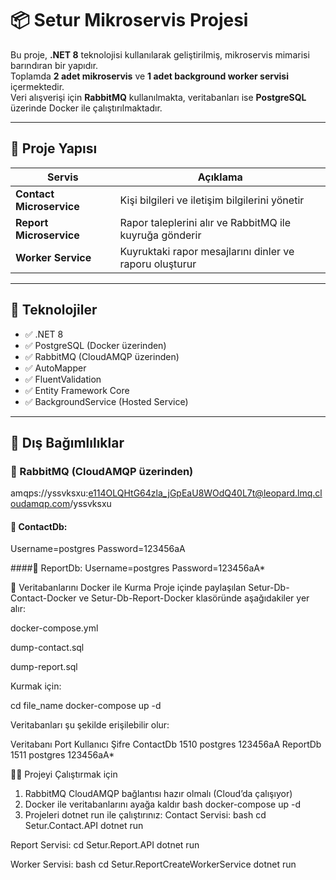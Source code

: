 # 📦 Setur Mikroservis Projesi

Bu proje, **.NET 8** teknolojisi kullanılarak geliştirilmiş, mikroservis mimarisi barındıran bir yapıdır.  
Toplamda **2 adet mikroservis** ve **1 adet background worker servisi** içermektedir.  
Veri alışverişi için **RabbitMQ** kullanılmakta, veritabanları ise **PostgreSQL** üzerinde Docker ile çalıştırılmaktadır.

---

## 🧱 Proje Yapısı

| Servis                | Açıklama                                                  |
|------------------------|-----------------------------------------------------------|
| **Contact Microservice** | Kişi bilgileri ve iletişim bilgilerini yönetir            |
| **Report Microservice**  | Rapor taleplerini alır ve RabbitMQ ile kuyruğa gönderir   |
| **Worker Service**       | Kuyruktaki rapor mesajlarını dinler ve raporu oluşturur  |

---

## 🚀 Teknolojiler

- ✅ .NET 8  
- ✅ PostgreSQL (Docker üzerinden)  
- ✅ RabbitMQ (CloudAMQP üzerinden)  
- ✅ AutoMapper  
- ✅ FluentValidation  
- ✅ Entity Framework Core  
- ✅ BackgroundService (Hosted Service)

---

## 🔧 Dış Bağımlılıklar

### 🐇 RabbitMQ (CloudAMQP üzerinden)
amqps://yssvksxu:e114OLQHtG64zla_jGpEaU8WOdQ40L7t@leopard.lmq.cloudamqp.com/yssvksxu

#### 📁 ContactDb:
Username=postgres
Password=123456aA

####📁 ReportDb: 
Username=postgres
Password=123456aA*

🐳 Veritabanlarını Docker ile Kurma
Proje içinde paylaşılan Setur-Db-Contact-Docker ve Setur-Db-Report-Docker klasöründe aşağıdakiler yer alır:

docker-compose.yml

dump-contact.sql

dump-report.sql



Kurmak için:

cd file_name
docker-compose up -d

Veritabanları şu şekilde erişilebilir olur:

Veritabanı	Port	Kullanıcı	Şifre
ContactDb	1510	postgres	123456aA
ReportDb	1511	postgres	123456aA*

🏃‍♂️ Projeyi Çalıştırmak için
1. RabbitMQ CloudAMQP bağlantısı hazır olmalı (Cloud’da çalışıyor)
2. Docker ile veritabanlarını ayağa kaldır
bash
docker-compose up -d
3. Projeleri dotnet run ile çalıştırınız:
Contact Servisi:
bash
cd Setur.Contact.API
dotnet run

Report Servisi:
cd Setur.Report.API
dotnet run

Worker Servisi:
bash
cd Setur.ReportCreateWorkerService
dotnet run
